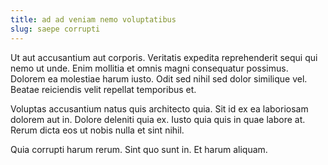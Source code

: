 ```yaml
---
title: ad ad veniam nemo voluptatibus
slug: saepe corrupti
---
```


Ut aut accusantium aut corporis. Veritatis expedita reprehenderit sequi qui nemo ut unde. Enim mollitia et omnis magni consequatur possimus. Dolorem ea molestiae harum iusto. Odit sed nihil sed dolor similique vel. Beatae reiciendis velit repellat temporibus et.

Voluptas accusantium natus quis architecto quia. Sit id ex ea laboriosam dolorem aut in. Dolore deleniti quia ex. Iusto quia quis in quae labore at. Rerum dicta eos ut nobis nulla et sint nihil.

Quia corrupti harum rerum. Sint quo sunt in. Et harum aliquam.
